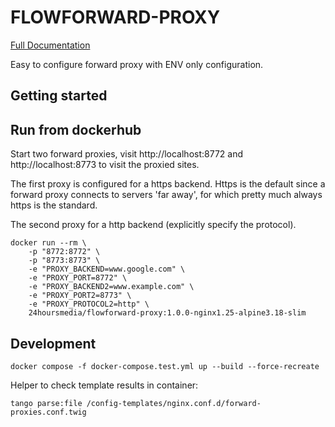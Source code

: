 # FLOWFORWARD-PROXY

[Full Documentation](https://24hoursmedia.github.io/docker-flowforward-proxy)

Easy to configure forward proxy with ENV only configuration.

## Getting started

## Run from dockerhub

Start two forward proxies, visit
http://localhost:8772 and http://localhost:8773
to visit the proxied sites.

The first proxy is configured for a https backend. Https is the default since a forward proxy
connects to servers 'far away', for which pretty much always https is the standard.

The second proxy for a http backend (explicitly specify the protocol).

```
docker run --rm \
    -p "8772:8772" \
    -p "8773:8773" \
    -e "PROXY_BACKEND=www.google.com" \
    -e "PROXY_PORT=8772" \
    -e "PROXY_BACKEND2=www.example.com" \
    -e "PROXY_PORT2=8773" \
    -e "PROXY_PROTOCOL2=http" \
    24hoursmedia/flowforward-proxy:1.0.0-nginx1.25-alpine3.18-slim
```

## Development

    docker compose -f docker-compose.test.yml up --build --force-recreate

Helper to check template results in container:

    tango parse:file /config-templates/nginx.conf.d/forward-proxies.conf.twig 